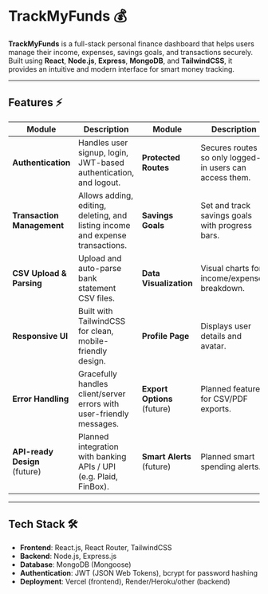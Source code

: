 # TrackMyFunds 💰

**TrackMyFunds** is a full-stack personal finance dashboard that helps users manage their income, expenses, savings goals, and transactions securely. Built using **React**, **Node.js**, **Express**, **MongoDB**, and **TailwindCSS**, it provides an intuitive and modern interface for smart money tracking.

---

## Features ⚡

| **Module**                    | **Description**                                                                                         | **Module**                    | **Description**                                 |
|---------------------------------|---------------------------------------------------------------------------------------------------------|--------------------------------|-------------------------------------------------|
| **Authentication**             | Handles user signup, login, JWT-based authentication, and logout.                                       | **Protected Routes**           | Secures routes so only logged-in users can access them. |
| **Transaction Management**      | Allows adding, editing, deleting, and listing income and expense transactions.                         | **Savings Goals**              | Set and track savings goals with progress bars. |
| **CSV Upload & Parsing**        | Upload and auto-parse bank statement CSV files.                                                        | **Data Visualization**         | Visual charts for income/expenses breakdown.    |
| **Responsive UI**               | Built with TailwindCSS for clean, mobile-friendly design.                                              | **Profile Page**               | Displays user details and avatar.               |
| **Error Handling**              | Gracefully handles client/server errors with user-friendly messages.                                   | **Export Options** (future)    | Planned feature for CSV/PDF exports.            |
| **API-ready Design** (future)   | Planned integration with banking APIs / UPI (e.g. Plaid, FinBox).                                      | **Smart Alerts** (future)      | Planned smart spending alerts.                  |


---

## Tech Stack 🛠

- **Frontend**: React.js, React Router, TailwindCSS
- **Backend**: Node.js, Express.js
- **Database**: MongoDB (Mongoose)
- **Authentication**: JWT (JSON Web Tokens), bcrypt for password hashing
- **Deployment**: Vercel (frontend), Render/Heroku/other (backend)
